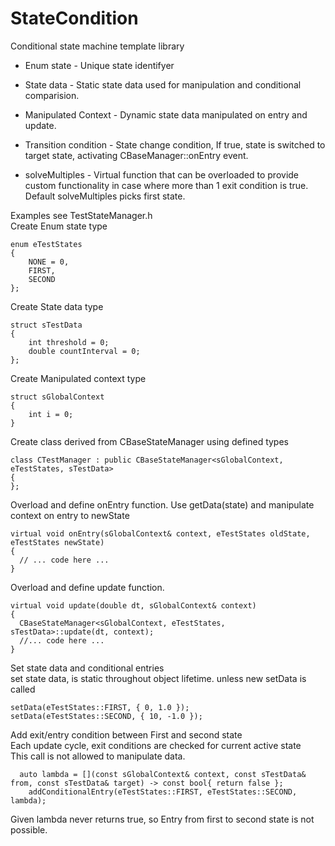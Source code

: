 # StateCondition
Conditional state machine template library

* Enum state          - Unique state identifyer
* State data          - Static state data used for manipulation and conditional comparision.
* Manipulated Context - Dynamic state data manipulated on entry and update.

* Transition condition - State change condition, If true, state is switched to target state, activating CBaseManager::onEntry event.
* solveMultiples       - Virtual function that can be overloaded to provide custom functionality in case where more than 1 exit condition is true. Default solveMultiples picks first state.




Examples see TestStateManager.h  
Create Enum state type
```
enum eTestStates
{
	NONE = 0,
	FIRST,
	SECOND
};
```

Create State data type
```
struct sTestData
{
	int threshold = 0;
	double countInterval = 0;
};
```

Create Manipulated context type
```
struct sGlobalContext
{
	int i = 0;
}
```

Create class derived from CBaseStateManager using defined types  
```
class CTestManager : public CBaseStateManager<sGlobalContext, eTestStates, sTestData>
{
};
```

Overload and define onEntry function. Use getData(state) and manipulate context on entry to newState  
```
virtual void onEntry(sGlobalContext& context, eTestStates oldState, eTestStates newState)
{
  // ... code here ...
}
```

Overload and define update function.  
```
virtual void update(double dt, sGlobalContext& context)
{
  CBaseStateManager<sGlobalContext, eTestStates, sTestData>::update(dt, context);
  //... code here ...
}
```


Set state data and conditional entries  
set state data, is static throughout object lifetime. unless new setData is called  
```
setData(eTestStates::FIRST, { 0, 1.0 });
setData(eTestStates::SECOND, { 10, -1.0 });
```

Add exit/entry condition between First and second state  
Each update cycle, exit conditions are checked for current active state  
This call is not allowed to manipulate data.
```
  auto lambda = [](const sGlobalContext& context, const sTestData& from, const sTestData& target) -> const bool{ return false };
	addConditionalEntry(eTestStates::FIRST, eTestStates::SECOND, lambda);
```
Given lambda never returns true, so Entry from first to second state is not possible.
